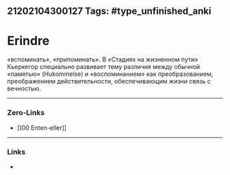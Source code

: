 21202104300127
Tags: #type_unfinished_anki 
---
# Erindre

«вспоминать», «припоминать». В «Стадиях на жизненном пути» Кьеркегор специально развивает тему различия между обычной «памятью» (Hukommelse) и «воспоминанием» как преобразованием, преображением действительности, обеспечивающим жизни связь с вечностью. 

---
### Zero-Links
- [[00 Enten-eller]]
---
### Links
-